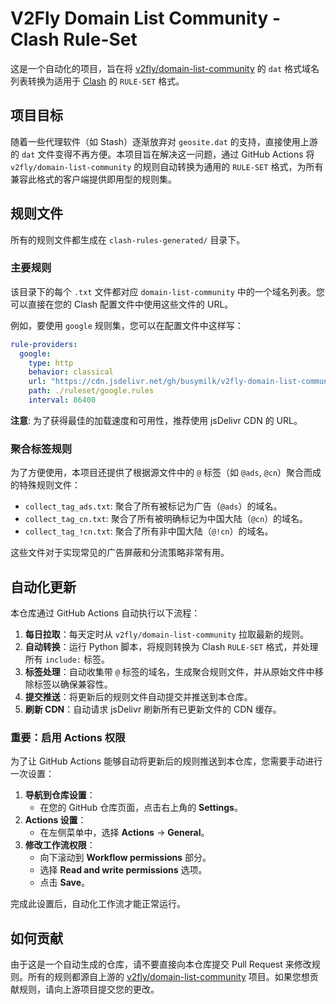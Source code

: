 
# V2Fly Domain List Community - Clash Rule-Set

这是一个自动化的项目，旨在将 [v2fly/domain-list-community](https://github.com/v2fly/domain-list-community) 的 `dat` 格式域名列表转换为适用于 [Clash](https://github.com/Dreamacro/clash) 的 `RULE-SET` 格式。

## 项目目标

随着一些代理软件（如 Stash）逐渐放弃对 `geosite.dat` 的支持，直接使用上游的 `dat` 文件变得不再方便。本项目旨在解决这一问题，通过 GitHub Actions 将 `v2fly/domain-list-community` 的规则自动转换为通用的 `RULE-SET` 格式，为所有兼容此格式的客户端提供即用型的规则集。

## 规则文件

所有的规则文件都生成在 `clash-rules-generated/` 目录下。

### 主要规则

该目录下的每个 `.txt` 文件都对应 `domain-list-community` 中的一个域名列表。您可以直接在您的 Clash 配置文件中使用这些文件的 URL。

例如，要使用 `google` 规则集，您可以在配置文件中这样写：

```yaml
rule-providers:
  google:
    type: http
    behavior: classical
    url: "https://cdn.jsdelivr.net/gh/busymilk/v2fly-domain-list-community_rule_set@main/clash-rules-generated/google.txt"
    path: ./ruleset/google.rules
    interval: 86400
```

**注意**: 为了获得最佳的加载速度和可用性，推荐使用 jsDelivr CDN 的 URL。

### 聚合标签规则

为了方便使用，本项目还提供了根据源文件中的 `@` 标签（如 `@ads`, `@cn`）聚合而成的特殊规则文件：

- `collect_tag_ads.txt`: 聚合了所有被标记为广告（`@ads`）的域名。
- `collect_tag_cn.txt`: 聚合了所有被明确标记为中国大陆（`@cn`）的域名。
- `collect_tag_!cn.txt`: 聚合了所有非中国大陆（`@!cn`）的域名。

这些文件对于实现常见的广告屏蔽和分流策略非常有用。

## 自动化更新

本仓库通过 GitHub Actions 自动执行以下流程：

1.  **每日拉取**：每天定时从 `v2fly/domain-list-community` 拉取最新的规则。
2.  **自动转换**：运行 Python 脚本，将规则转换为 Clash `RULE-SET` 格式，并处理所有 `include:` 标签。
3.  **标签处理**：自动收集带 `@` 标签的域名，生成聚合规则文件，并从原始文件中移除标签以确保兼容性。
4.  **提交推送**：将更新后的规则文件自动提交并推送到本仓库。
5.  **刷新 CDN**：自动请求 jsDelivr 刷新所有已更新文件的 CDN 缓存。

### **重要：启用 Actions 权限**

为了让 GitHub Actions 能够自动将更新后的规则推送到本仓库，您需要手动进行一次设置：

1.  **导航到仓库设置**：
    *   在您的 GitHub 仓库页面，点击右上角的 **Settings**。
2.  **Actions 设置**：
    *   在左侧菜单中，选择 **Actions** -> **General**。
3.  **修改工作流权限**：
    *   向下滚动到 **Workflow permissions** 部分。
    *   选择 **Read and write permissions** 选项。
    *   点击 **Save**。

完成此设置后，自动化工作流才能正常运行。

## 如何贡献

由于这是一个自动生成的仓库，请不要直接向本仓库提交 Pull Request 来修改规则。所有的规则都源自上游的 [v2fly/domain-list-community](https://github.com/v2fly/domain-list-community) 项目。如果您想贡献规则，请向上游项目提交您的更改。
